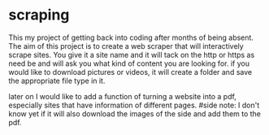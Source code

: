 # scraping
This my project of getting back into coding after months of being absent.
The aim of this project is to create a web scraper that will interactively scrape sites.
You give it a site name and it will tack on the http or https as need be and will ask you what kind of content you are looking for.
if you would like to download pictures or videos, it will create a folder and save the appropriate file type in it.

later on I would like to add a function of turning a website into a pdf, especially sites that have information of different pages.
#side note: I don't know yet if it will also download the images of the side and add them to the pdf.
